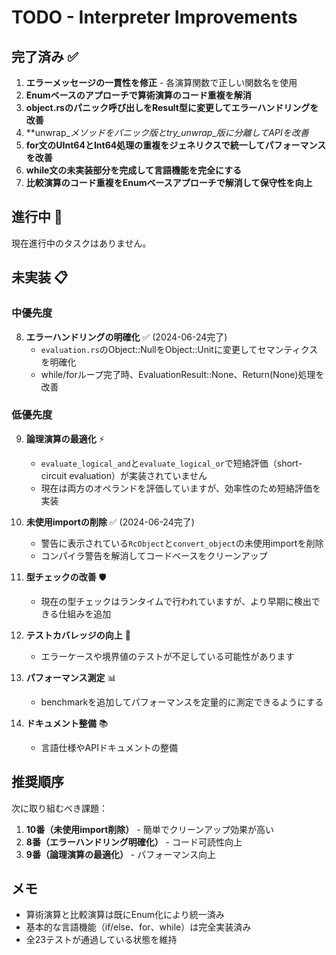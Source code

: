 # TODO - Interpreter Improvements

## 完了済み ✅

1. **エラーメッセージの一貫性を修正** - 各演算関数で正しい関数名を使用
2. **Enumベースのアプローチで算術演算のコード重複を解消**
3. **object.rsのパニック呼び出しをResult型に変更してエラーハンドリングを改善**
4. **unwrap_*メソッドをパニック版とtry_unwrap_*版に分離してAPIを改善**
5. **for文のUInt64とInt64処理の重複をジェネリクスで統一してパフォーマンスを改善**
6. **while文の未実装部分を完成して言語機能を完全にする**
7. **比較演算のコード重複をEnumベースアプローチで解消して保守性を向上**

## 進行中 🚧

現在進行中のタスクはありません。

## 未実装 📋

### 中優先度

8. **エラーハンドリングの明確化** ✅ (2024-06-24完了)
   - `evaluation.rs`のObject::NullをObject::Unitに変更してセマンティクスを明確化
   - while/forループ完了時、EvaluationResult::None、Return(None)処理を改善

### 低優先度

9. **論理演算の最適化** ⚡
   - `evaluate_logical_and`と`evaluate_logical_or`で短絡評価（short-circuit evaluation）が実装されていません
   - 現在は両方のオペランドを評価していますが、効率性のため短絡評価を実装

10. **未使用importの削除** ✅ (2024-06-24完了)
    - 警告に表示されている`RcObject`と`convert_object`の未使用importを削除
    - コンパイラ警告を解消してコードベースをクリーンアップ

11. **型チェックの改善** 🛡️
    - 現在の型チェックはランタイムで行われていますが、より早期に検出できる仕組みを追加

12. **テストカバレッジの向上** 🧪
    - エラーケースや境界値のテストが不足している可能性があります

13. **パフォーマンス測定** 📊
    - benchmarkを追加してパフォーマンスを定量的に測定できるようにする

14. **ドキュメント整備** 📚
    - 言語仕様やAPIドキュメントの整備

## 推奨順序

次に取り組むべき課題：
1. **10番（未使用import削除）** - 簡単でクリーンアップ効果が高い
2. **8番（エラーハンドリング明確化）** - コード可読性向上
3. **9番（論理演算の最適化）** - パフォーマンス向上

## メモ

- 算術演算と比較演算は既にEnum化により統一済み
- 基本的な言語機能（if/else、for、while）は完全実装済み
- 全23テストが通過している状態を維持